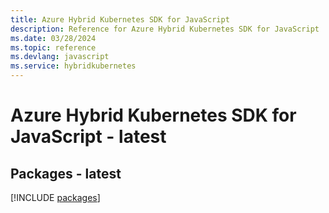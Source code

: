 ```yaml
---
title: Azure Hybrid Kubernetes SDK for JavaScript
description: Reference for Azure Hybrid Kubernetes SDK for JavaScript
ms.date: 03/28/2024
ms.topic: reference
ms.devlang: javascript
ms.service: hybridkubernetes
---
```

# Azure Hybrid Kubernetes SDK for JavaScript - latest
## Packages - latest
[!INCLUDE [packages](hybrid-kubernetes-index.md)]